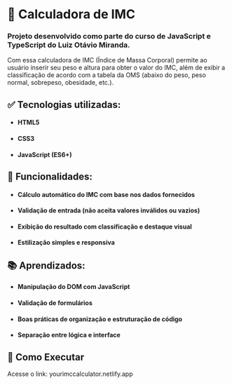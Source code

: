 # 🧮 Calculadora de IMC
<h3>Projeto desenvolvido como parte do curso de JavaScript e TypeScript do Luiz Otávio Miranda.</h3>

Com essa calculadora de IMC (Índice de Massa Corporal) permite ao usuário inserir seu peso e altura para obter o valor do IMC, além de exibir a classificação de acordo com a tabela da OMS (abaixo do peso, peso normal, sobrepeso, obesidade, etc.).
## ✅ Tecnologias utilizadas:
<ul>
<h4><li>HTML5</li></h4>
<h4><li>CSS3</li></h4>
<h4><li>JavaScript (ES6+)</li></h4>
</ul>

## 🎯 Funcionalidades:
<ul>
<h4><li>Cálculo automático do IMC com base nos dados fornecidos</li></h4>
<h4><li>Validação de entrada (não aceita valores inválidos ou vazios)</li></h4>
<h4><li>Exibição do resultado com classificação e destaque visual</li></h4>
<h4><li>Estilização simples e responsiva</li></h4>
</ul>

## 📚 Aprendizados:
<ul>
<h4><li>Manipulação do DOM com JavaScript</li></h4>
<h4><li>Validação de formulários</li></h4>
<h4><li>Boas práticas de organização e estruturação de código</li></h4>
<h4><li>Separação entre lógica e interface</li></h4>
</ul>

## 🔗 Como Executar

Acesse o link: yourimccalculator.netlify.app
